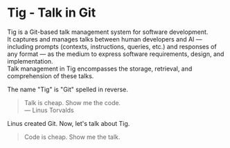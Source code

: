 # Tig - Talk in Git

Tig is a Git-based talk management system for software development.  
It captures and manages talks between human developers and AI — including prompts (contexts, instructions, queries, etc.) and responses of any format — as the medium to express software requirements, design, and implementation.  
Talk management in Tig encompasses the storage, retrieval, and comprehension of these talks.

The name "Tig" is "Git" spelled in reverse.

> Talk is cheap. Show me the code.  
> — Linus Torvalds

Linus created Git. Now, let's talk about Tig.

> Code is cheap. Show me the talk.
